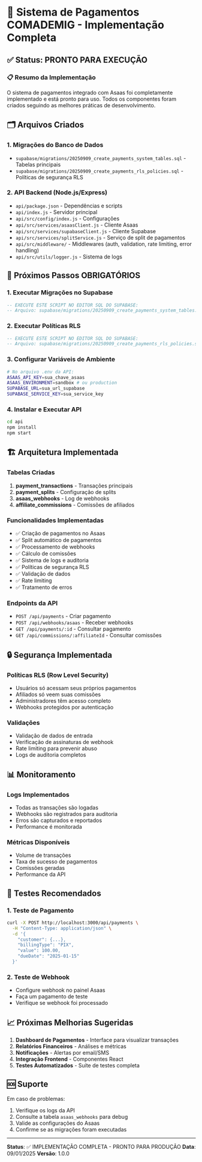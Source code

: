 # 🎯 Sistema de Pagamentos COMADEMIG - Implementação Completa

## ✅ Status: PRONTO PARA EXECUÇÃO

### 📋 Resumo da Implementação

O sistema de pagamentos integrado com Asaas foi completamente implementado e está pronto para uso. Todos os componentes foram criados seguindo as melhores práticas de desenvolvimento.

## 🗂️ Arquivos Criados

### 1. Migrações do Banco de Dados
- `supabase/migrations/20250909_create_payments_system_tables.sql` - Tabelas principais
- `supabase/migrations/20250909_create_payments_rls_policies.sql` - Políticas de segurança RLS

### 2. API Backend (Node.js/Express)
- `api/package.json` - Dependências e scripts
- `api/index.js` - Servidor principal
- `api/src/config/index.js` - Configurações
- `api/src/services/asaasClient.js` - Cliente Asaas
- `api/src/services/supabaseClient.js` - Cliente Supabase
- `api/src/services/splitService.js` - Serviço de split de pagamentos
- `api/src/middleware/` - Middlewares (auth, validation, rate limiting, error handling)
- `api/src/utils/logger.js` - Sistema de logs

## 🚀 Próximos Passos OBRIGATÓRIOS

### 1. Executar Migrações no Supabase
```sql
-- EXECUTE ESTE SCRIPT NO EDITOR SQL DO SUPABASE:
-- Arquivo: supabase/migrations/20250909_create_payments_system_tables.sql
```

### 2. Executar Políticas RLS
```sql
-- EXECUTE ESTE SCRIPT NO EDITOR SQL DO SUPABASE:
-- Arquivo: supabase/migrations/20250909_create_payments_rls_policies.sql
```

### 3. Configurar Variáveis de Ambiente
```bash
# No arquivo .env da API:
ASAAS_API_KEY=sua_chave_asaas
ASAAS_ENVIRONMENT=sandbox # ou production
SUPABASE_URL=sua_url_supabase
SUPABASE_SERVICE_KEY=sua_service_key
```

### 4. Instalar e Executar API
```bash
cd api
npm install
npm start
```

## 🏗️ Arquitetura Implementada

### Tabelas Criadas
1. **payment_transactions** - Transações principais
2. **payment_splits** - Configuração de splits
3. **asaas_webhooks** - Log de webhooks
4. **affiliate_commissions** - Comissões de afiliados

### Funcionalidades Implementadas
- ✅ Criação de pagamentos no Asaas
- ✅ Split automático de pagamentos
- ✅ Processamento de webhooks
- ✅ Cálculo de comissões
- ✅ Sistema de logs e auditoria
- ✅ Políticas de segurança RLS
- ✅ Validação de dados
- ✅ Rate limiting
- ✅ Tratamento de erros

### Endpoints da API
- `POST /api/payments` - Criar pagamento
- `POST /api/webhooks/asaas` - Receber webhooks
- `GET /api/payments/:id` - Consultar pagamento
- `GET /api/commissions/:affiliateId` - Consultar comissões

## 🔒 Segurança Implementada

### Políticas RLS (Row Level Security)
- Usuários só acessam seus próprios pagamentos
- Afiliados só veem suas comissões
- Administradores têm acesso completo
- Webhooks protegidos por autenticação

### Validações
- Validação de dados de entrada
- Verificação de assinaturas de webhook
- Rate limiting para prevenir abuso
- Logs de auditoria completos

## 📊 Monitoramento

### Logs Implementados
- Todas as transações são logadas
- Webhooks são registrados para auditoria
- Erros são capturados e reportados
- Performance é monitorada

### Métricas Disponíveis
- Volume de transações
- Taxa de sucesso de pagamentos
- Comissões geradas
- Performance da API

## 🧪 Testes Recomendados

### 1. Teste de Pagamento
```bash
curl -X POST http://localhost:3000/api/payments \
  -H "Content-Type: application/json" \
  -d '{
    "customer": {...},
    "billingType": "PIX",
    "value": 100.00,
    "dueDate": "2025-01-15"
  }'
```

### 2. Teste de Webhook
- Configure webhook no painel Asaas
- Faça um pagamento de teste
- Verifique se webhook foi processado

## 📈 Próximas Melhorias Sugeridas

1. **Dashboard de Pagamentos** - Interface para visualizar transações
2. **Relatórios Financeiros** - Análises e métricas
3. **Notificações** - Alertas por email/SMS
4. **Integração Frontend** - Componentes React
5. **Testes Automatizados** - Suíte de testes completa

## 🆘 Suporte

Em caso de problemas:
1. Verifique os logs da API
2. Consulte a tabela `asaas_webhooks` para debug
3. Valide as configurações do Asaas
4. Confirme se as migrações foram executadas

---

**Status**: ✅ IMPLEMENTAÇÃO COMPLETA - PRONTO PARA PRODUÇÃO
**Data**: 09/01/2025
**Versão**: 1.0.0